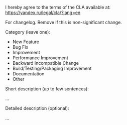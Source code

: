 I hereby agree to the terms of the CLA available at: https://yandex.ru/legal/cla/?lang=en

For changelog. Remove if this is non-significant change.

Category (leave one):
- New Feature
- Bug Fix
- Improvement
- Performance Improvement
- Backward Incompatible Change
- Build/Testing/Packaging Improvement
- Documentation
- Other

Short description (up to few sentences):

...

Detailed description (optional):

...
